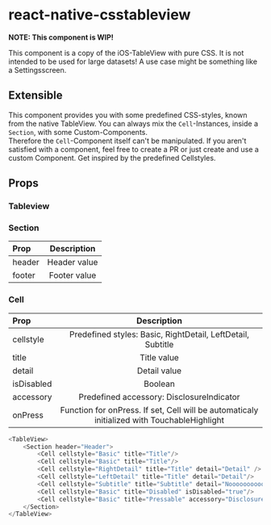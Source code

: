 # react-native-csstableview

**NOTE: This component is WIP!**

This component is a copy of the iOS-TableView with pure CSS.
It is not intended to be used for large datasets!
A use case might be something like a Settingsscreen.

## Extensible
This component provides you with some predefined CSS-styles, known from the native TableView.
You can always mix the `Cell`-Instances, inside a `Section`, with some Custom-Components.   
Therefore the `Cell`-Component itself can't be manipulated. If you aren't satisfied with a component, feel free to create a PR or just create and use a custom Component. Get inspired by the predefined Cellstyles.

## Props
### Tableview

### Section
| Prop  | Description |
| :------------ | :---------------:|
| header | Header value |
| footer | Footer value |

### Cell
| Prop  | Description |
| :------------ | :---------------:|
| cellstyle | Predefined styles: Basic, RightDetail, LeftDetail, Subtitle |
| title | Title value |
| detail | Detail value |
| isDisabled | Boolean |
| accessory | Predefined accessory: DisclosureIndicator |
| onPress | Function for onPress. If set, Cell will be automaticaly initialized with TouchableHighlight |


```javascript
<TableView>
	<Section header="Header">
		<Cell cellstyle="Basic" title="Title"/>
		<Cell cellstyle="Basic" title="Title"/>
		<Cell cellstyle="RightDetail" title="Title" detail="Detail" />
		<Cell cellstyle="LeftDetail" title="Title" detail="Detail"/>
		<Cell cellstyle="Subtitle" title="Subtitle" detail="Nooooooooooooooooooooooooooooooooooooooooooooooooooooooooooooooo Linebreakkkkkkkkkkkkkkkkkkkkkkkkkkkkkkkkkkkkkkkkkkkkkkkkkkkkkkkkkkkkkkkkkkkk"/>
		<Cell cellstyle="Basic" title="Disabled" isDisabled="true"/>
		<Cell cellstyle="Basic" title="Pressable" accessory="DisclosureIndicator" onPress={() => {console.log('Heyho!')}}/>
	</Section>
</TableView>
```